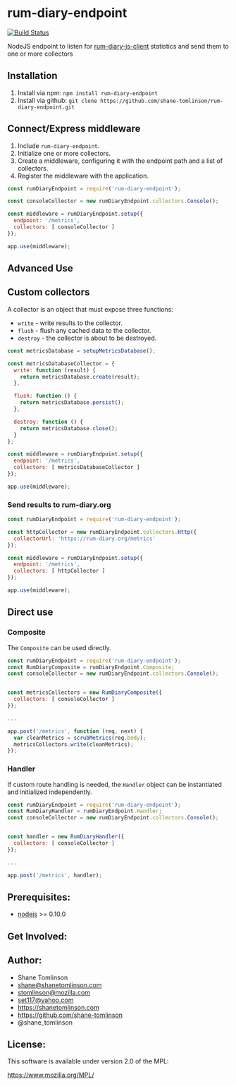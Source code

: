 # rum-diary-endpoint


[![Build Status](https://api.shippable.com/projects/538074528db9d83f00ba7eca/badge/master)](https://www.shippable.com/projects/538074528db9d83f00ba7eca/builds/history)

NodeJS endpoint to listen for [rum-diary-js-client](https://github.com/shane-tomlinson/speed-trap) statistics and send them to one or more collectors

## Installation

1. Install via npm: `npm install rum-diary-endpoint`
2. Install via github: `git clone https://github.com/shane-tomlinson/rum-diary-endpoint.git`

## Connect/Express middleware

1. Include `rum-diary-endpoint`.
2. Initialize one or more collectors.
3. Create a middleware, configuring it with the endpoint path and a list of collectors.
4. Register the middleware with the application.

```js
const rumDiaryEndpoint = require('rum-diary-endpoint');

const consoleCollector = new rumDiaryEndpoint.collectors.Console();

const middleware = rumDiaryEndpoint.setup({
  endpoint: '/metrics',
  collectors: [ consoleCollector ]
});

app.use(middleware);
```


## Advanced Use

## Custom collectors
A collector is an object that must expose three functions:

* `write` - write results to the collector.
* `flush` - flush any cached data to the collector.
* `destroy` - the collector is about to be destroyed.

```js
const metricsDatabase = setupMetricsDatabase();

const metricsDatabaseCollector = {
  write: function (result) {
    return metricsDatabase.create(result);
  },

  flush: function () {
    return metricsDatabase.persist();
  },

  destroy: function () {
    return metricsDatabase.close();
  }
};

const middleware = rumDiaryEndpoint.setup({
  endpoint: '/metrics',
  collectors: [ metricsDatabaseCollector ]
});

app.use(middleware);
```

### Send results to rum-diary.org

```js
const rumDiaryEndpoint = require('rum-diary-endpoint');

const httpCollector = new rumDiaryEndpoint.collectors.Http({
  collectorUrl: 'https://rum-diary.org/metrics'
});

const middleware = rumDiaryEndpoint.setup({
  endpoint: '/metrics',
  collectors: [ httpCollector ]
});

app.use(middleware);
```

## Direct use

### Composite

The `Composite` can be used directly.

```js
const rumDiaryEndpoint = require('rum-diary-endpoint');
const RumDiaryComposite = rumDiaryEndpoint.Composite;
const consoleCollector = new rumDiaryEndpoint.collectors.Console();


const metricsCollectors = new RumDiaryComposite({
  collectors: [ consoleCollector ]
});

...

app.post('/metrics', function (req, next) {
  var cleanMetrics = scrubMetrics(req.body);
  metricsCollectors.write(cleanMetrics);
});
```

### Handler

If custom route handling is needed, the `Handler` object can be instantiated
and initialized independently.

```js
const rumDiaryEndpoint = require('rum-diary-endpoint');
const RumDiaryHandler = rumDiaryEndpoint.Handler;
const consoleCollector = new rumDiaryEndpoint.collectors.Console();


const handler = new RumDiaryHandler({
  collectors: [ consoleCollector ]
});

...

app.post('/metrics', handler);
```


## Prerequisites:

* [nodejs](http://nodejs.org/) &gt;= 0.10.0

## Get Involved:

## Author:
* Shane Tomlinson
* shane@shanetomlinson.com
* stomlinson@mozilla.com
* set117@yahoo.com
* https://shanetomlinson.com
* https://github.com/shane-tomlinson
* @shane_tomlinson

## License:
This software is available under version 2.0 of the MPL:

  https://www.mozilla.org/MPL/

